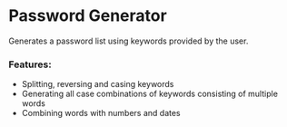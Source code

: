 # Password Generator
Generates a password list using keywords provided by the user.

### Features:
  - Splitting, reversing and casing keywords
  - Generating all case combinations of keywords consisting of multiple words
  - Combining words with numbers and dates
